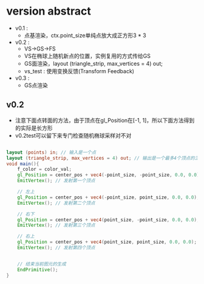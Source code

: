 # version abstract
- v0.1 : 
    - 点基渲染，ctx.point_size单纯点放大成正方形3 * 3
- v0.2 : 
    - VS->GS->FS
    - VS在椭球上随机新点的位置，实例复用的方式传给GS
    - GS面渲染，layout (triangle_strip, max_vertices = 4) out;
    - vs_test : 使用变换反馈(Transform Feedback)
- v0.3 :
    - GS点渲染




## v0.2
- 注意下面点转面的方法，由于顶点在gl_Position在[-1, 1]，所以下面方法得到的实际是长方形
- v0.2test可以留下来专门检查随机椭球采样对不对
```glsl

layout (points) in; // 输入是一个点
layout (triangle_strip, max_vertices = 4) out; // 输出是一个最多4个顶点的三角带
void main(){
    f_color = color_val;
    gl_Position = center_pos + vec4(-point_size, -point_size, 0.0, 0.0);
    EmitVertex(); // 发射第一个顶点

    // 左上
    gl_Position = center_pos + vec4(-point_size, point_size, 0.0, 0.0);
    EmitVertex(); // 发射第二个顶点

    // 右下
    gl_Position = center_pos + vec4(point_size, -point_size, 0.0, 0.0);
    EmitVertex(); // 发射第三个顶点

    // 右上
    gl_Position = center_pos + vec4(point_size, point_size, 0.0, 0.0);
    EmitVertex(); // 发射第四个顶点


    // 结束当前图元的生成
    EndPrimitive();
}
```
